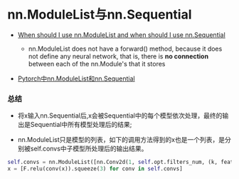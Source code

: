 # nn.ModuleList与nn.Sequential

* [When should I use nn.ModuleList and when should I use nn.Sequential](https://discuss.pytorch.org/t/when-should-i-use-nn-modulelist-and-when-should-i-use-nn-sequential/5463/10)

    * nn.ModuleList does not have a forward() method, because it does not define any neural network, that is, there is **no connection** between each of the nn.Module's that it stores

* [Pytorch中nn.ModuleList和nn.Sequential](https://blog.csdn.net/xiaojiajia007/article/details/82118559)

### 总结

* 将x输入nn.Sequential后,x会被Sequential中的每个模型依次处理，最终的输出是Sequential中所有模型处理后的结果;

* nn.ModuleList只是模型的列表，如下的调用方法得到的x也是一个列表，是分别被self.convs中子模型所处理后的输出结果。

```python
self.convs = nn.ModuleList([nn.Conv2d(1, self.opt.filters_num, (k, feature_dim), padding=(int(k / 2), 0)) for k in self.opt.filters])
x = [F.relu(conv(x)).squeeze(3) for conv in self.convs]
```